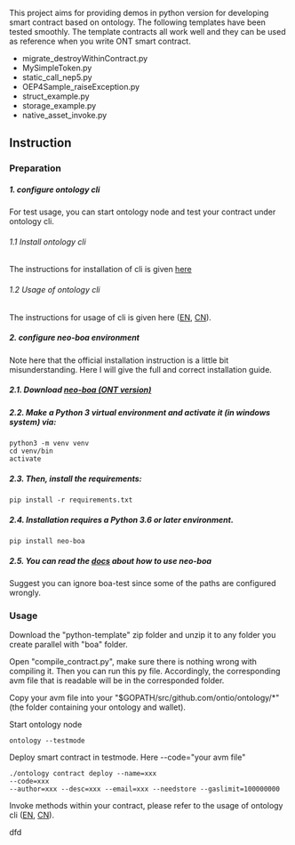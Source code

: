 This project aims for providing demos in python version for developing smart contract based on ontology.
The following templates have been tested smoothly. The template contracts all work well and they can be used as reference when you write ONT smart contract.

* migrate_destroyWithinContract.py
* MySimpleToken.py
* static_call_nep5.py
* OEP4Sample_raiseException.py
* struct_example.py
* storage_example.py
* native_asset_invoke.py

## Instruction

### Preparation

##### 1. configure ontology cli
For test usage, you can start ontology node and test your contract under ontology cli. 
###### 1.1 Install ontology cli
 The instructions for installation of cli is given [here](https://github.com/ontio/ontology)  

###### 1.2 Usage of ontology cli
The instructions for usage of cli is given here ([EN](https://github.com/ontio/ontology/blob/master/docs/specifications/cli_user_guide.md), [CN](https://github.com/ontio/ontology/blob/master/docs/specifications/cli_user_guide_CN.md)).
  


##### 2. configure neo-boa environment
Note here that the official installation instruction is a little bit misunderstanding. Here I will give the full and correct installation guide.

##### 2.1. Download  [neo-boa (ONT version)](https://github.com/ontio/neo-boa)

##### 2.2. Make a Python 3 virtual environment and activate it (in windows system) via:

```
python3 -m venv venv
cd venv/bin
activate
```
##### 2.3. Then, install the requirements:

```
pip install -r requirements.txt
```

##### 2.4. Installation requires a Python 3.6 or later environment.

```
pip install neo-boa
```

##### 2.5. You can read the [docs](https://neo-boa.readthedocs.io/en/latest/) about how to use neo-boa

Suggest you can ignore boa-test since some of the paths are configured wrongly.
 

### Usage

Download the "python-template" zip folder and unzip it to any folder you create parallel with "boa" folder.

Open "compile_contract.py", make sure there is nothing wrong with compiling it. Then you can run this py file. Accordingly, the corresponding avm file that is readable will be in the corresponded folder.

Copy your avm file into your "$GOPATH/src/github.com/ontio/ontology/*" (the folder containing your ontology and wallet).

Start ontology node
```
ontology --testmode
```

Deploy smart contract in testmode. Here --code="your avm file"
```
./ontology contract deploy --name=xxx 
--code=xxx 
--author=xxx --desc=xxx --email=xxx --needstore --gaslimit=100000000

```

Invoke methods within your contract, please refer to the usage of ontology cli ([EN](https://github.com/ontio/ontology/blob/master/docs/specifications/cli_user_guide.md), [CN](https://github.com/ontio/ontology/blob/master/docs/specifications/cli_user_guide_CN.md)).

dfd